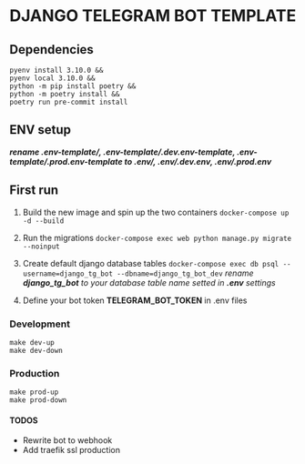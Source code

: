 # DJANGO TELEGRAM BOT TEMPLATE

## Dependencies

    pyenv install 3.10.0 &&
    pyenv local 3.10.0 &&
    python -m pip install poetry &&
    python -m poetry install &&
    poetry run pre-commit install

## ENV setup

__*rename .env-template/, .env-template/.dev.env-template, .env-template/.prod.env-template to .env/, .env/.dev.env, .env/.prod.env*__

## First run

1. Build the new image and spin up the two containers
    ```docker-compose up -d --build```

2. Run the migrations
    ```docker-compose exec web python manage.py migrate --noinput```

3. Create default django database tables
   ```docker-compose exec db psql --username=django_tg_bot --dbname=django_tg_bot_dev```
   *rename __django_tg_bot__ to your database table name setted in __.env__ settings*

4. Define your bot token __TELEGRAM_BOT_TOKEN__ in .env files

### Development

    make dev-up
    make dev-down

### Production

    make prod-up
    make prod-down

#### TODOS

* Rewrite bot to webhook
* Add traefik ssl production
